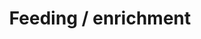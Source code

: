 ---
title: Feeding / enrichment
order: 8
links:
  - text: "Make eating time fun! - Internal (PDF)"
    url: "https://catsprotection.sharepoint.com/:b:/r/workspaces/SupportingCatOwnership/Supporting%20Cat%20Ownership%20Documents/Supporting%20Cat%20Ownership%20Content/Behaviour/Other%20Behaviour%20factor/ARTICLE%20Behaviour_-_make_eating_time_fun.pdf?csf=1&web=1&e"
  - text: "Enrichment Feeding - Internal (DOC)"
    url: "https://catsprotection.sharepoint.com/:w:/r/workspaces/SupportingCatOwnership/Supporting%20Cat%20Ownership%20Documents/Supporting%20Cat%20Ownership%20Content/Behaviour/Other%20Behaviour%20factor/FACT%20SHEET%20Enrichment%20Feeding.docx?d=w222fcc1fa7324961"
---